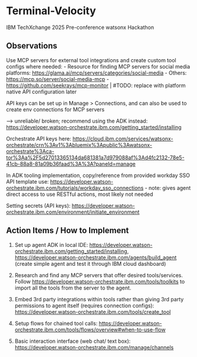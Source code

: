 # Terminal-Velocity
IBM TechXchange 2025 Pre-conference watsonx Hackathon

## Observations
Use MCP servers for external tool integrations and create custom tool configs where needed:
	- Resource for finding MCP servers for social media platforms: https://glama.ai/mcp/servers/categories/social-media
	- Others: https://mcp.so/server/social-media-mcp
	- https://github.com/seekrays/mcp-monitor | #TODO: replace with platform native API configuration later


API keys can be set up in Manage > Connections, and can also be used to create env connections for MCP servers

--> unreliable/ broken; recommend using the ADK instead: https://developer.watson-orchestrate.ibm.com/getting_started/installing 

Orchestrate API keys here: https://cloud.ibm.com/services/watsonx-orchestrate/crn%3Av1%3Abluemix%3Apublic%3Awatsonx-orchestrate%3Aca-tor%3Aa%2F5d27013365134da681381a7d979088af%3Ad4fc2132-78e5-41cb-88a8-81a09b36faad%3A%3A?paneId=manage

In ADK tooling implementation, copy/reference from provided workday SSO API template use: https://developer.watson-orchestrate.ibm.com/tutorials/workday_sso_connections
	- note: gives agent direct access to use RESTful actions, most likely not needed

Setting secrets (API keys): https://developer.watson-orchestrate.ibm.com/environment/initiate_environment

## Action Items / How to Implement
1) Set up agent ADK in local IDE: https://developer.watson-orchestrate.ibm.com/getting_started/installing, https://developer.watson-orchestrate.ibm.com/agents/build_agent (create simple agent and test it through IBM cloud dashboard) 

2) Research and find any MCP servers that offer desired tools/services. Follow https://developer.watson-orchestrate.ibm.com/tools/toolkits to import all the tools from the server to the agent.

3) Embed 3rd party integrations within tools rather than giving 3rd party permissions to agent itself (requires connection configs): https://developer.watson-orchestrate.ibm.com/tools/create_tool 

4) Setup flows for chained tool calls: https://developer.watson-orchestrate.ibm.com/tools/flows/overview#when-to-use-flow

5) Basic interaction interface (web chat/ text box): https://developer.watson-orchestrate.ibm.com/manage/channels